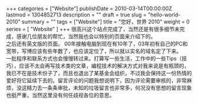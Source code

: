 +++
categories = ["Website"]
publishDate = 2010-03-14T00:00:00Z
lastmod = 1304852713
description = ""
draft = true
slug = "hello-world-2010"
summary = ""
tags = ["Website"]
title = "您好，世界 2010"
weight = 0
series = [ "Website" ]
+++
很高兴这个站点完成了，当然还是有很多细节未完成，感谢几位朋友的帮忙，当然我也会以特别的页面来介绍下的。  
之后还有英文版的页面。 00年接触电脑到现在有10年了，03年初有自己的PC和宽带，写博应该有些年数了，也应该定位了，所以就以实名的域名定了下来。  
一批程序和联系方式也会慢慢转过来。打算写一些生活，工作中的一些Tips（技巧），应该不太会再写技术类的文章，编程技术的解决方式对我来说是有瓶颈的，我已不在是技术份子了，而且也退出了某基金会组织，不过我会保持这一份热情的爱好将它延续下去的。留言评论的问题我想说明下，因为评论需要审核的，非常麻烦，没这精力去一条条审批，未知的垃圾留言也非常多，何况没有思想的留言现象也挺严重，当然这里没有何任歧视各位的意思。